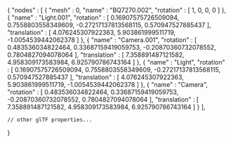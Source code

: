 {
    "nodes" : [
        {
            "mesh" : 0,
            "name" : "BQ7270.002",
            "rotation" : [
                1,
                0,
                0,
                0
            ]
        },
        {
            "name" : "Light.001",
            "rotation" : [
                0.16907575726509094,
                0.7558803558349609,
                -0.27217137813568115,
                0.570947527885437
            ],
            "translation" : [
                4.076245307922363,
                5.903861999511719,
                -1.0054539442062378
            ]
        },
        {
            "name" : "Camera.001",
            "rotation" : [
                0.483536034822464,
                0.33687159419059753,
                -0.20870360732078552,
                0.7804827094078064
            ],
            "translation" : [
                7.358891487121582,
                4.958309173583984,
                6.925790786743164
            ]
        },
        {
            "name" : "Light",
            "rotation" : [
                0.16907575726509094,
                0.7558803558349609,
                -0.27217137813568115,
                0.570947527885437
            ],
            "translation" : [
                4.076245307922363,
                5.903861999511719,
                -1.0054539442062378
            ]
        },
        {
            "name" : "Camera",
            "rotation" : [
                0.483536034822464,
                0.33687159419059753,
                -0.20870360732078552,
                0.7804827094078064
            ],
            "translation" : [
                7.358891487121582,
                4.958309173583984,
                6.925790786743164
            ]
        }
    ],

    // other glTF properties...
}

